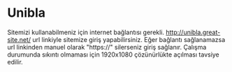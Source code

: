 # Unibla
Sitemizi kullanabilmeniz için internet bağlantısı gerekli.
http://unibla.great-site.net/ url linkiyle sitemize giriş yapabilirsiniz.
Eğer bağlantı sağlanamazsa url linkinden manuel olarak "https://" silerseniz giriş sağlanır. 
Çalışma durumunda sıkıntı olmaması için 1920x1080 çözünürlükte açılması tavsiye edilir.
